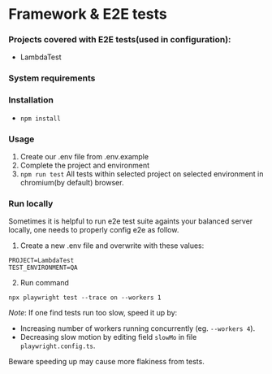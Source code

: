# Framework & E2E tests

### Projects covered with E2E tests(used in configuration):

-   LambdaTest

### System requirements

### Installation

-   `npm install`

### Usage

1. Create our .env file from .env.example
2. Complete the project and environment
3. `npm run test` All tests within selected project on selected environment in chromium(by default) browser.

### Run locally

Sometimes it is helpful to run e2e test suite againts your balanced server locally, one needs to properly config e2e as follow.

1. Create a new .env file and overwrite with these values:

```
PROJECT=LambdaTest
TEST_ENVIRONMENT=QA
```

2. Run command

```
npx playwright test --trace on --workers 1
```

_Note_: If one find tests run too slow, speed it up by:

-   Increasing number of workers running concurrently (eg. `--workers 4`).
-   Decreasing slow motion by editing field `slowMo` in file `playwright.config.ts`.

Beware speeding up may cause more flakiness from tests.
